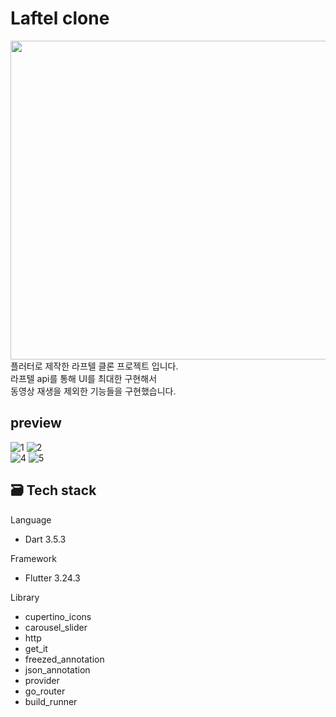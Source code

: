 # Laftel clone
<img src="https://github.com/user-attachments/assets/bd578a67-5745-43b2-b5ef-9da279edb77a" height="510" /></br>
플러터로 제작한 라프텔 클론 프로젝트 입니다.</br>
라프텔 api를 통해 UI를 최대한 구현해서 </br>
동영상 재생을 제외한 기능들을 구현했습니다.

## preview
![1](https://github.com/user-attachments/assets/c7634035-5a2e-47fc-86ae-6b33f7401213)
![2](https://github.com/user-attachments/assets/34e2d2ce-0953-4eff-99b7-bd62cbb2e061)
</br>
![4](https://github.com/user-attachments/assets/4400fb4f-35fb-4f4d-97a3-4fca1540a2db)
![5](https://github.com/user-attachments/assets/1c64ea22-44d7-4e34-9f61-9ce9110d73bc)

## 🗃 Tech stack
Language
- Dart 3.5.3

Framework
- Flutter 3.24.3

Library
- cupertino_icons
- carousel_slider
- http
- get_it
- freezed_annotation
- json_annotation
- provider
- go_router
- build_runner
